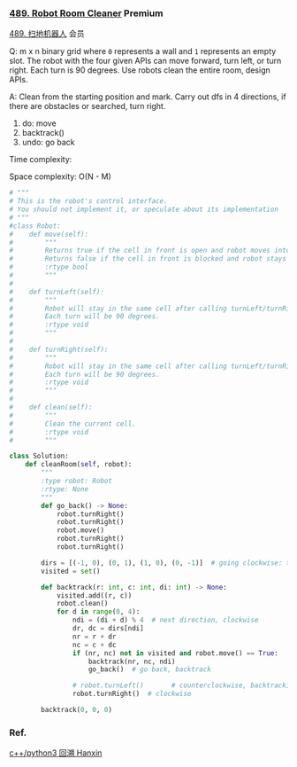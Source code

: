 ### [489. Robot Room Cleaner](https://leetcode.com/problems/robot-room-cleaner/) Premium

[489. 扫地机器人](https://leetcode.cn/problems/robot-room-cleaner/) 会员

Q: m x n binary grid where `0` represents a wall and `1` represents an empty slot. The robot with the four given APIs can move forward, turn left, or turn right. Each turn is 90 degrees. Use robots clean the entire room, design APIs.


A: Clean from the starting position and mark. Carry out dfs in 4 directions, if there are obstacles or searched, turn right.

1. do: move
2. backtrack()
3. undo: go back


Time complexity: 

Space complexity: O(N - M)

```python
# """
# This is the robot's control interface.
# You should not implement it, or speculate about its implementation
# """
#class Robot:
#    def move(self):
#        """
#        Returns true if the cell in front is open and robot moves into the cell.
#        Returns false if the cell in front is blocked and robot stays in the current cell.
#        :rtype bool
#        """
#
#    def turnLeft(self):
#        """
#        Robot will stay in the same cell after calling turnLeft/turnRight.
#        Each turn will be 90 degrees.
#        :rtype void
#        """
#
#    def turnRight(self):
#        """
#        Robot will stay in the same cell after calling turnLeft/turnRight.
#        Each turn will be 90 degrees.
#        :rtype void
#        """
#
#    def clean(self):
#        """
#        Clean the current cell.
#        :rtype void
#        """

class Solution:
    def cleanRoom(self, robot):
        """
        :type robot: Robot
        :rtype: None
        """
        def go_back() -> None:
            robot.turnRight()
            robot.turnRight()
            robot.move()
            robot.turnRight()
            robot.turnRight()

        dirs = [(-1, 0), (0, 1), (1, 0), (0, -1)]  # going clockwise: top right bottom left
        visited = set()

        def backtrack(r: int, c: int, di: int) -> None:
            visited.add((r, c))
            robot.clean()
            for d in range(0, 4):
                ndi = (di + d) % 4  # next direction, clockwise
                dr, dc = dirs[ndi]
                nr = r + dr
                nc = c + dc
                if (nr, nc) not in visited and robot.move() == True:
                    backtrack(nr, nc, ndi)
                    go_back()  # go back, backtrack

                # robot.turnLeft()       # counterclockwise, backtracking
                robot.turnRight()  # clockwise

        backtrack(0, 0, 0)
```

### Ref.

[c++/python3 回溯 Hanxin](https://leetcode-cn.com/problems/robot-room-cleaner/solution/cpython3-hui-su-by-hanxin_hanxin-zz44/)
